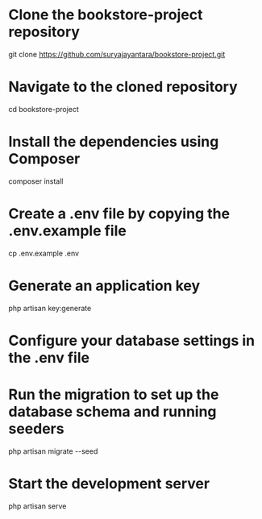 # Clone the bookstore-project repository
git clone https://github.com/suryajayantara/bookstore-project.git

# Navigate to the cloned repository
cd bookstore-project

# Install the dependencies using Composer
composer install

# Create a .env file by copying the .env.example file
cp .env.example .env

# Generate an application key
php artisan key:generate

# Configure your database settings in the .env file

# Run the migration to set up the database schema and running seeders
php artisan migrate --seed

# Start the development server
php artisan serve